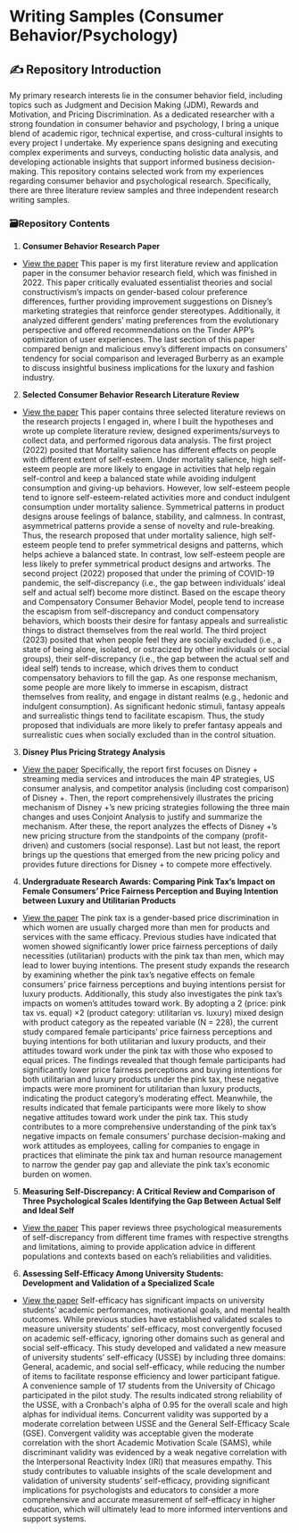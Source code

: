 # Writing Samples (Consumer Behavior/Psychology)
## :writing_hand: Repository Introduction
My primary research interests lie in the consumer behavior field, including topics such as Judgment and Decision Making (JDM), Rewards and Motivation, and Pricing Discrimination. As a dedicated researcher with a strong foundation in consumer behavior and psychology, I bring a unique blend of academic rigor, technical expertise, and cross-cultural insights to every project I undertake. My experience spans designing and executing complex experiments and surveys, conducting holistic data analysis, and developing actionable insights that support informed business decision-making. This repository contains selected work from my experiences regarding consumer behavior and psychological research. Specifically, there are three literature review samples and three independent research writing samples. 

### :card_file_box:Repository Contents
1. **Consumer Behavior Research Paper**
- [View the paper](./2022_CB%20Review%20Paper.pdf)
This paper is my first literature review and application paper in the consumer behavior research field, which was finished in 2022. This paper critically evaluated essentialist theories and social constructivism’s
impacts on gender-based colour preference differences, further providing improvement suggestions on Disney’s
marketing strategies that reinforce gender stereotypes. Additionally, it analyzed different genders’ mating preferences from the
evolutionary perspective and offered recommendations on the Tinder APP’s optimization of user experiences. The last section of this paper
compared benign and malicious envy’s different impacts on consumers’ tendency for social comparison and
leveraged Burberry as an example to discuss insightful business implications for the luxury and fashion industry. 

2. **Selected Consumer Behavior Research Literature Review**
- [View the paper](./2022-2023_Selected%20Literature%20Reviews.pdf)
This paper contains three selected literature reviews on the research projects I engaged in, where I built the hypotheses and wrote up complete literature review, designed experiments/surveys to collect data, and performed rigorous data analysis. The first project (2022) posited that Mortality salience has different effects on people with different extent of self-esteem. Under 
mortality salience, high self-esteem people are more likely to engage in activities that help regain 
self-control and keep a balanced state while avoiding indulgent consumption and giving-up 
behaviors. However, low self-esteem people tend to ignore self-esteem-related activities more and 
conduct indulgent consumption under mortality salience. Symmetrical patterns in product designs 
arouse feelings of balance, stability, and calmness. In contrast, asymmetrical patterns provide a 
sense of novelty and rule-breaking. Thus, the research proposed that under mortality salience, high self-esteem 
people tend to prefer symmetrical designs and patterns, which helps achieve a balanced state. In 
contrast, low self-esteem people are less likely to prefer symmetrical product designs and artworks. The second project (2022) proposed that under the priming of COVID-19 pandemic, the self-discrepancy (i.e., the gap between 
individuals’ ideal self and actual self) become more distinct. Based on the escape 
theory and Compensatory Consumer Behavior Model, people tend to increase the 
escapism from self-discrepancy and conduct compensatory behaviors, which boosts 
their desire for fantasy appeals and surrealistic things to distract themselves from the 
real world. The third project (2023) posited that when people feel they are socially excluded (i.e., a state of being 
alone, isolated, or ostracized by other individuals or social groups), their self-discrepancy 
(i.e., the gap between the actual self and ideal self) tends to increase, which drives them to 
conduct compensatory behaviors to fill the gap. As one response mechanism, some people 
are more likely to immerse in escapism, distract themselves from reality, and engage in 
distant realms (e.g., hedonic and indulgent consumption). As significant hedonic stimuli, 
fantasy appeals and surrealistic things tend to facilitate escapism. Thus, the study proposed that 
individuals are more likely to prefer fantasy appeals and surrealistic cues when socially 
excluded than in the control situation.

3. **Disney Plus Pricing Strategy Analysis**
- [View the paper](./2023_Disney%20Plus%20Pricing%20Analysis.pdf)
 Specifically, the report first focuses on Disney + streaming media services and introduces the main 4P strategies, US consumer analysis, and competitor analysis 
(including cost comparison) of Disney +. Then, the report comprehensively illustrates the pricing mechanism of Disney +’s new pricing strategies following the three main changes and uses Conjoint Analysis to justify and summarize the 
mechanism. After these, the report analyzes the effects of Disney +’s new pricing structure from the standpoints of the 
company (profit-driven) and customers (social response). Last but not least, the report brings up the questions that 
emerged from the new pricing policy and provides future directions for Disney + to compete more effectively.

4. **Undergraduate Research Awards: Comparing Pink Tax’s Impact on Female Consumers’ Price Fairness Perception and Buying Intention between Luxury and Utilitarian Products**
- [View the paper](./2024_Independent%20Research_Pink%20Tax.pdf)
 The pink tax is a gender-based price discrimination in which women are usually charged 
more than men for products and services with the same efficacy. Previous studies have indicated 
that women showed significantly lower price fairness perceptions of daily necessities (utilitarian) 
products with the pink tax than men, which may lead to lower buying intentions. The present study 
expands the research by examining whether the pink tax’s negative effects on female consumers’ 
price fairness perceptions and buying intentions persist for luxury products. Additionally, this study 
also investigates the pink tax’s impacts on women’s attitudes toward work. By adopting a 2 (price: 
pink tax vs. equal) ×2 (product category: utilitarian vs. luxury) mixed design with product category 
as the repeated variable (N = 228), the current study compared female participants’ price fairness 
perceptions and buying intentions for both utilitarian and luxury products, and their attitudes toward 
work under the pink tax with those who exposed to equal prices. The findings revealed that though 
female participants had significantly lower price fairness perceptions and buying intentions for both 
utilitarian and luxury products under the pink tax, these negative impacts were more prominent for 
utilitarian than luxury products, indicating the product category’s moderating effect. Meanwhile, the 
results indicated that female participants were more likely to show negative attitudes toward work 
under the pink tax. This study contributes to a more comprehensive understanding of the pink tax’s 
negative impacts on female consumers’ purchase decision-making and work attitudes as employees, 
calling for companies to engage in practices that eliminate the pink tax and human resource 
management to narrow the gender pay gap and alleviate the pink tax’s economic burden on women.

5. **Measuring Self-Discrepancy: A Critical Review and Comparison of Three Psychological Scales Identifying the Gap Between Actual Self and Ideal Self**
- [View the paper](./2025_Self%20Discrepancy%20Scale%20Review.pdf)
This 
paper reviews three psychological measurements of self-discrepancy from different time 
frames with respective strengths and limitations, aiming to provide application advice in 
different populations and contexts based on each’s reliabilities and validities.

6. **Assessing Self-Efficacy Among University Students:  
Development and Validation of a Specialized Scale**
- [View the paper](./2025_University%20Student%20Self%20Efficacy%20Scale%20Development%20and%20Validation.pdf)
Self-efficacy has significant impacts on university students’ academic performances, 
motivational goals, and mental health outcomes. While previous studies have established 
validated scales to measure university students’ self-efficacy, most convergently focused on 
academic self-efficacy, ignoring other domains such as general and social self-efficacy. This 
study developed and validated a new measure of university students’ self-efficacy (USSE) by 
including three domains: General, academic, and social self-efficacy, while reducing the 
number of items to facilitate response efficiency and lower participant fatigue.  
A convenience sample of 17 students from the University of Chicago participated in 
the pilot study. The results indicated strong reliability of the USSE, with a Cronbach's alpha 
of 0.95 for the overall scale and high alphas for individual items. Concurrent validity was 
supported by a moderate correlation between USSE and the General Self-Efficacy Scale 
(GSE). Convergent validity was acceptable given the moderate correlation with the short 
Academic Motivation Scale (SAMS), while discriminant validity was evidenced by a weak 
negative correlation with the Interpersonal Reactivity Index (IRI) that measures empathy. 
This study contributes to valuable insights of the scale development and validation of 
university students’ self-efficacy, providing significant implications for psychologists and 
educators to consider a more comprehensive and accurate measurement of self-efficacy in 
higher education, which will ultimately lead to more informed interventions and support 
systems. 
